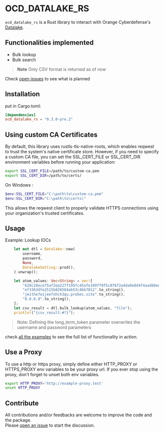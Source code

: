 # OCD_DATALAKE_RS
`ocd_datalake_rs` is a Rust library to interact with Orange Cyberdefense's [Datalake](https://datalake.cert.orangecyberdefense.com/).  

## Functionalities implemented
* Bulk lookup
* Bulk search

> **Note**
> Only CSV format is returned as of now 

Check [open issues](https://github.com/cert-orangecyberdefense/ocd-datalake-rs/issues) to see what is planned
## Installation
put in Cargo.toml:
```toml
[dependencies]
ocd_datalake_rs = "0.3.0-pre.2"
```

## Using custom CA Certificates
By default, this library uses rustls-tls-native-roots, which enables reqwest to trust the system's native certificate store.
However, if you need to specify a custom CA file, you can set the SSL_CERT_FILE or SSL_CERT_DIR environment variables 
before running your application:
```bash
export SSL_CERT_FILE=/path/to/custom-ca.pem
export SSL_CERT_DIR=/path/to/certs/
```
On Windows : 
```powershell
$env:SSL_CERT_FILE="C:\path\to\custom-ca.pem"
$env:SSL_CERT_DIR="C:\path\to\certs\"
```
This allows the reqwest client to properly validate HTTPS connections using your organization's trusted certificates.

## Usage

Example: Lookup IOCs
````rust
    let mut dtl = Datalake::new(
        username,
        password,
        None,
        DatalakeSetting::prod(),
    ).unwrap();

    let atom_values: Vec<String> = vec![
        "620c28ece75af2ea227f195fc45afe109ff9f5c876f2e4da9e0d4f4aad68ee8e".to_string(),
        "ef3363dfe2515b826584ab53c4bb7812".to_string(),
        "jeithe7eijeefohch3qu.probes.site".to_string(),
        "8.8.8.8".to_string(),
    ];
    let csv_result = dtl.bulk_lookup(atom_values, "file");
    println!("{csv_result:#?}");
````
> Note: Defining the long_term_token parameter overwrites the username and password parameters

check [all the examples](https://github.com/cert-orangecyberdefense/ocd-datalake-rs/tree/master/examples) to see the full list of functionality in action.

## Use a Proxy

To use a http or https proxy, simply define either HTTP_PROXY or HTTPS_PROXY env variables to be your proxy url. If you ever stop using the proxy, don't forget to unset both env variables.
```Bash
export HTTP_PROXY='http://example-proxy.test'
unset HTTP_PROXY
```

## Contribute

All contributions and/or feedbacks are welcome to improve the code and the package.  
Please [open an issue](https://github.com/cert-orangecyberdefense/ocd-datalake-rs/issues/new) to start the discussion.
